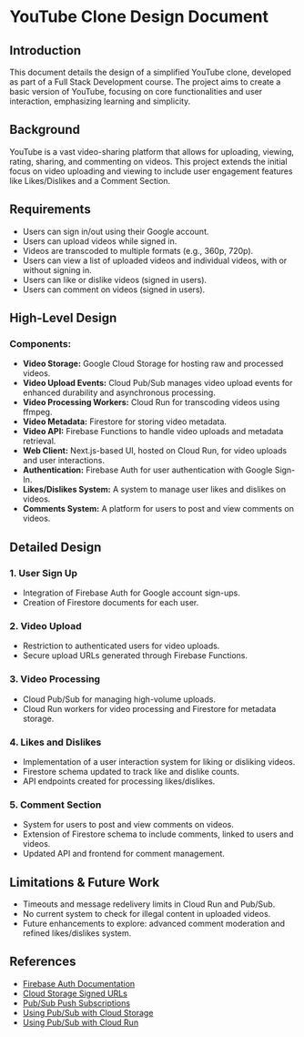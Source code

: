 # YouTube Clone Design Document

## Introduction
This document details the design of a simplified YouTube clone, developed as part of a Full Stack Development course. The project aims to create a basic version of YouTube, focusing on core functionalities and user interaction, emphasizing learning and simplicity.

## Background
YouTube is a vast video-sharing platform that allows for uploading, viewing, rating, sharing, and commenting on videos. This project extends the initial focus on video uploading and viewing to include user engagement features like Likes/Dislikes and a Comment Section.

## Requirements
- Users can sign in/out using their Google account.
- Users can upload videos while signed in.
- Videos are transcoded to multiple formats (e.g., 360p, 720p).
- Users can view a list of uploaded videos and individual videos, with or without signing in.
- Users can like or dislike videos (signed in users).
- Users can comment on videos (signed in users).

## High-Level Design
### Components:
- **Video Storage:** Google Cloud Storage for hosting raw and processed videos.
- **Video Upload Events:** Cloud Pub/Sub manages video upload events for enhanced durability and asynchronous processing.
- **Video Processing Workers:** Cloud Run for transcoding videos using ffmpeg.
- **Video Metadata:** Firestore for storing video metadata.
- **Video API:** Firebase Functions to handle video uploads and metadata retrieval.
- **Web Client:** Next.js-based UI, hosted on Cloud Run, for video uploads and user interactions.
- **Authentication:** Firebase Auth for user authentication with Google Sign-In.
- **Likes/Dislikes System:** A system to manage user likes and dislikes on videos.
- **Comments System:** A platform for users to post and view comments on videos.

## Detailed Design
### 1. User Sign Up
- Integration of Firebase Auth for Google account sign-ups.
- Creation of Firestore documents for each user.

### 2. Video Upload
- Restriction to authenticated users for video uploads.
- Secure upload URLs generated through Firebase Functions.

### 3. Video Processing
- Cloud Pub/Sub for managing high-volume uploads.
- Cloud Run workers for video processing and Firestore for metadata storage.

### 4. Likes and Dislikes
- Implementation of a user interaction system for liking or disliking videos.
- Firestore schema updated to track like and dislike counts.
- API endpoints created for processing likes/dislikes.

### 5. Comment Section
- System for users to post and view comments on videos.
- Extension of Firestore schema to include comments, linked to users and videos.
- Updated API and frontend for comment management.

## Limitations & Future Work
- Timeouts and message redelivery limits in Cloud Run and Pub/Sub.
- No current system to check for illegal content in uploaded videos.
- Future enhancements to explore: advanced comment moderation and refined likes/dislikes system.

## References
- [Firebase Auth Documentation](https://firebase.google.com/docs/auth)
- [Cloud Storage Signed URLs](https://cloud.google.com/storage/docs/access-control/signed-urls)
- [Pub/Sub Push Subscriptions](https://cloud.google.com/pubsub/docs/push)
- [Using Pub/Sub with Cloud Storage](https://cloud.google.com/storage/docs/pubsub-notifications)
- [Using Pub/Sub with Cloud Run](https://cloud.google.com/run/docs/tutorials/pubsub)
